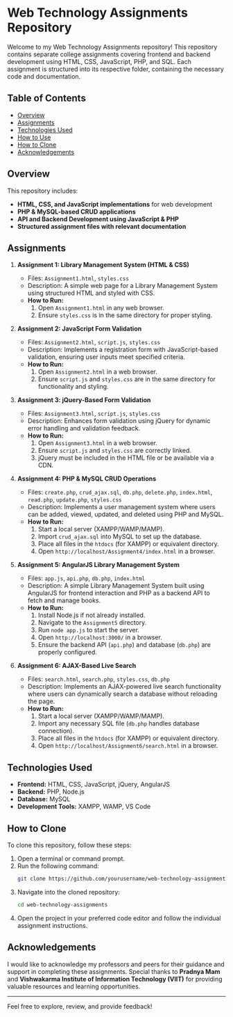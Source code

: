 # Web Technology Assignments Repository

Welcome to my Web Technology Assignments repository! This repository contains separate college assignments covering frontend and backend development using HTML, CSS, JavaScript, PHP, and SQL. Each assignment is structured into its respective folder, containing the necessary code and documentation.

## Table of Contents
- [Overview](#overview)
- [Assignments](#assignments)
- [Technologies Used](#technologies-used)
- [How to Use](#how-to-use)
- [How to Clone](#how-to-clone)
- [Acknowledgements](#acknowledgements)

## Overview
This repository includes:
- **HTML, CSS, and JavaScript implementations** for web development
- **PHP & MySQL-based CRUD applications**
- **API and Backend Development using JavaScript & PHP**
- **Structured assignment files with relevant documentation**

## Assignments

1. **Assignment 1: Library Management System (HTML & CSS)**
   - Files: `Assignment1.html`, `styles.css`
   - Description: A simple web page for a Library Management System using structured HTML and styled with CSS.
   - **How to Run:**
     1. Open `Assignment1.html` in any web browser.
     2. Ensure `styles.css` is in the same directory for proper styling.

2. **Assignment 2: JavaScript Form Validation**
   - Files: `Assignment2.html`, `script.js`, `styles.css`
   - Description: Implements a registration form with JavaScript-based validation, ensuring user inputs meet specified criteria.
   - **How to Run:**
     1. Open `Assignment2.html` in a web browser.
     2. Ensure `script.js` and `styles.css` are in the same directory for functionality and styling.

3. **Assignment 3: jQuery-Based Form Validation**
   - Files: `Assignment3.html`, `script.js`, `styles.css`
   - Description: Enhances form validation using jQuery for dynamic error handling and validation feedback.
   - **How to Run:**
     1. Open `Assignment3.html` in a web browser.
     2. Ensure `script.js` and `styles.css` are correctly linked.
     3. jQuery must be included in the HTML file or be available via a CDN.

4. **Assignment 4: PHP & MySQL CRUD Operations**
   - Files: `create.php`, `crud_ajax.sql`, `db.php`, `delete.php`, `index.html`, `read.php`, `update.php`, `styles.css`
   - Description: Implements a user management system where users can be added, viewed, updated, and deleted using PHP and MySQL.
   - **How to Run:**
     1. Start a local server (XAMPP/WAMP/MAMP).
     2. Import `crud_ajax.sql` into MySQL to set up the database.
     3. Place all files in the `htdocs` (for XAMPP) or equivalent directory.
     4. Open `http://localhost/Assignment4/index.html` in a browser.

5. **Assignment 5: AngularJS Library Management System**
   - Files: `app.js`, `api.php`, `db.php`, `index.html`
   - Description: A simple Library Management System built using AngularJS for frontend interaction and PHP as a backend API to fetch and manage books.
   - **How to Run:**
     1. Install Node.js if not already installed.
     2. Navigate to the `Assignment5` directory.
     3. Run `node app.js` to start the server.
     4. Open `http://localhost:3000/` in a browser.
     5. Ensure the backend API (`api.php`) and database (`db.php`) are properly configured.

6. **Assignment 6: AJAX-Based Live Search**
   - Files: `search.html`, `search.php`, `styles.css`, `db.php`
   - Description: Implements an AJAX-powered live search functionality where users can dynamically search a database without reloading the page.
   - **How to Run:**
     1. Start a local server (XAMPP/WAMP/MAMP).
     2. Import any necessary SQL file (`db.php` handles database connection).
     3. Place all files in the `htdocs` (for XAMPP) or equivalent directory.
     4. Open `http://localhost/Assignment6/search.html` in a browser.

## Technologies Used
- **Frontend:** HTML, CSS, JavaScript, jQuery, AngularJS
- **Backend:** PHP, Node.js
- **Database:** MySQL
- **Development Tools:** XAMPP, WAMP, VS Code

## How to Clone
To clone this repository, follow these steps:

1. Open a terminal or command prompt.
2. Run the following command:
   ```bash
   git clone https://github.com/yourusername/web-technology-assignments.git
   ```
3. Navigate into the cloned repository:
   ```bash
   cd web-technology-assignments
   ```
4. Open the project in your preferred code editor and follow the individual assignment instructions.

## Acknowledgements
I would like to acknowledge my professors and peers for their guidance and support in completing these assignments. Special thanks to **Pradnya Mam** and **Vishwakarma Institute of Information Technology (VIIT)** for providing valuable resources and learning opportunities.

---

Feel free to explore, review, and provide feedback!

